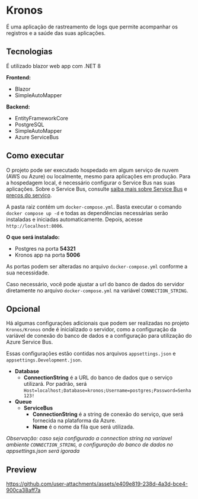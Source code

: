 # Kronos

É uma aplicação de rastreamento de logs que permite acompanhar os registros e a saúde das suas aplicações.

## Tecnologias

É utilizado blazor web app com .NET 8

**Frontend:**
* Blazor
* SimpleAutoMapper

**Backend:**
* EntityFrameworkCore
* PostgreSQL
* SimpleAutoMapper
* Azure ServiceBus

## Como executar

O projeto pode ser executado hospedado em algum serviço de nuvem (AWS ou Azure) ou localmente, mesmo para aplicações em produção. Para a hospedagem local, é necessário configurar o Service Bus nas suas aplicações. Sobre o Service Bus, consulte [saiba mais sobre Service Bus](https://learn.microsoft.com/en-us/azure/service-bus-messaging/service-bus-messaging-overview) e [preços do serviço](https://azure.microsoft.com/en-us/pricing/details/service-bus/?msockid=2475d1f678b7690d2f2fc50479e668ce).

A pasta raiz contém um `docker-compose.yml`. Basta executar o comando `docker compose up -d` e todas as dependências necessárias serão instaladas e iniciadas automaticamente. Depois, acesse `http://localhost:8006`.

**O que será instalado:**
* Postgres na porta **54321**
* Kronos app na porta **5006**

As portas podem ser alteradas no arquivo `docker-compose.yml` conforme a sua necessidade.

Caso necessário, você pode ajustar a url do banco de dados do servidor diretamente no arquivo `docker-compose.yml` na variável `CONNECTION_STRING`.

## Opcional

Há algumas configurações adicionais que podem ser realizadas no projeto `Kronos/Kronos` onde é inicializado o servidor, como a configuração da variável de conexão do banco de dados e a configuração para utilização do Azure Service Bus.

Essas configurações estão contidas nos arquivos `appsettings.json` e `appsettings.Development.json`.

* **Database**
    * **ConnectionString** é a URL do banco de dados que o serviço utilizará. Por padrão, será `Host=localhost;Database=kronos;Username=postgres;Password=Senha123!`
* **Queue**
    * **ServiceBus**
        * **ConnectionString** é a string de conexão do serviço, que será fornecida na plataforma da Azure.
        * **Name** é o nome da fila que será utilizada.

*Observação: caso seja configurado a connection string na varíavel ambiente `CONNECTION_STRING`, a configuração do banco de dados no appsettings.json será igorada*

## Preview
https://github.com/user-attachments/assets/e409e819-238d-4a3d-bce4-900ca38aff7a

